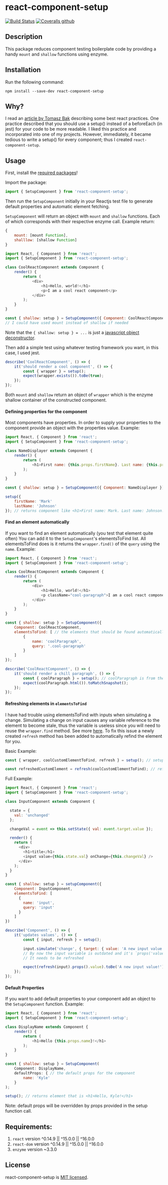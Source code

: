 # react-component-setup

[![Build Status](https://travis-ci.org/kpfromer/react-component-setup.svg?branch=master)](https://travis-ci.org/kpfromer/react-component-setup)
[![Coveralls github](https://img.shields.io/coveralls/github/kpfromer/react-component-setup.svg)](https://coveralls.io/github/kpfromer/react-component-setup?branch=master)

## Description

This package reduces component testing boilerplate code by providing a handy `mount` and `shallow` functions using enzyme.

## Installation

Run the following command:

`npm install --save-dev react-component-setup`

## Why?

I read an [article by Tomasz Bak](https://medium.com/selleo/testing-react-components-best-practices-2f77ac302d12)
describing some best react practices. One practice described that you should use a setup() instead
of a beforeEach (in jest) for your code to be more readable. I liked this practice and incorporated into one of my projects.
However, immediately, it became tedious to write a setup() for every component; thus I created `react-component-setup`.

## Usage

First, install the [required packages](#requirements)!

Import the package:

```javascript
import { SetupComponent } from 'react-component-setup';
```

Then run the `SetupComponent` initially in your Reactjs test file to generate
default properties and automatic element fetching.

`SetupComponent` will return an object with `mount` and `shallow` functions.
Each of which corresponds with their respective enzyme call. Example return:

```javascript
{
    mount: [mount Function],
    shalllow: [shallow Function]
}
```

```javascript
import React, { Component } from 'react';
import { SetupComponent } from 'react-component-setup';

class CoolReactComponent extends Component {
    render() {
        return (
            <div>
                <h1>Hello, world!</h1>
                <p>I am a cool react component</p>
            </div>
        );
    }
}

const { shallow: setup } = SetupComponent({ Component: CoolReactComponent }); // Component to construct
// I could have used mount instead of shallow if needed
```

Note that the `{ shallow: setup } = ...` is just a [javascript object deconstructor](https://developer.mozilla.org/en-US/docs/Web/JavaScript/Reference/Operators/Destructuring_assignment).

Then add a simple test using whatever testing framework you want, in this case, I used jest.

```javascript
describe('CoolReactComponent', () => {
    it('should render a cool component', () => {
        const { wrapper } = setup();
        expect(wrapper.exists()).toBe(true);
    });
});
```

Both `mount` and `shallow` return an object of `wrapper` which is the enzyme shallow container of the constructed component.

#### Defining properties for the component

Most components have properties. In order to supply your properties to the component provide an object with
the properties value. Example:

```javascript
import React, { Component } from 'react';
import { SetupComponent } from 'react-component-setup';

class NameDisplayer extends Component {
    render() {
        return (
            <h1>First name: {this.props.firstName}. Last name: {this.props.lastName}.</h1>
        );
    }
}

const { shallow: setup } = SetupComponent({ Component: NameDisplayer });

setup({
    firstName: 'Mark'
    lastName: 'Johnson'
}); // returns component like <h1>First name: Mark. Last name: Johnson.</h1>
```

#### Find an element automatically

If you want to find an element automatically (you test that element quite often)
You can add it to the `SetupComponent`'s elementsToFind list.
All elementsToFind does is it returns the `wrapper.find()` of the `query` using the `name`.
Example:

```javascript
import React, { Component } from 'react';
import { SetupComponent } from 'react-component-setup';

class CoolReactComponent extends Component {
    render() {
        return (
            <div>
                <h1>Hello, world!</h1>
                <p className="cool-paragraph">I am a cool react component</p>
            </div>
        );
    }
}

const { shallow: setup } = SetupComponent({
    Component: CoolReactComponent,
    elementsToFind: [ // the elements that should be found automatically
        {
            name: 'coolParagraph',
            query: '.cool-paragraph'
        }
    ]
});

describe('CoolReactComponent', () => {
    it('should render a chill paragraph', () => {
        const { coolParagraph } = setup(); // coolParagraph is from the name in the list
        expect(coolParagraph.html()).toMatchSnapshot();
    });
});
```

#### Refreshing elements in `elementsToFind`

I have had trouble using elementsToFind with inputs when simulating a change.
Simulating a change on input causes any variable reference to the element to become stale, thus the variable is useless since you will need to reuse the `wrapper.find` method.
See more [here](https://github.com/airbnb/enzyme/issues/76#issuecomment-388112899).
To fix this issue a newly created `refresh` method has been added to automatically refind the element for you.

Basic Example:

```javascript
const { wrapper, coolCustomElementToFind, refresh } = setup(); // setup is the the shallow or mount function created from SetupComponent

const refreshedCustomElement = refresh(coolCustomElementToFind); // refresh does not change coolCustomElementToFind

```

Full Example:

```javascript
import React, { Component } from 'react';
import { SetupComponent } from 'react-component-setup';

class InputComponent extends Component {

  state = {
    val: 'unchanged'
  };

  changeVal = event => this.setState({ val: event.target.value });

  render() {
    return (
      <div>
        <h1>title</h1>
        <input value={this.state.val} onChange={this.changeVal} />
      </div>
    );
  }
}

const { shallow: setup } = setupComponent({
    Component: InputComponent,
    elementsToFind: [
      {
        name: 'input',
        query: 'input'
      }
    ]
})

describe('Component', () => {
    it('updates values', () => {
        const { input, refresh } = setup();

        input.simulate('change', { target: { value: 'A new input value!' } });
        // By now the input variable is outdated and it's `props('value')` don't actual match the new value
        // It needs to be refreshed

        expect(refresh(input).props().value).toBe('A new input value!');
    });
});
```

#### Default Properties

If you want to add default properties to your component add an object to the `SetupComponent` function. Example:

```javascript
import React, { Component } from 'react';
import { SetupComponent } from 'react-component-setup';

class DisplayName extends Component {
    render() {
        return (
            <h1>Hello {this.props.name}!</h1>
        );
    }
}

const { shallow: setup } = SetupComponent(
    Component: DisplayName,
    defaultProps: { // the default props for the component
        name: 'Kyle'
    }
);

setup(); // returns element that is <h1>Hello, Kyle!</h1>
```

Note: default props will be overridden by props provided in the setup function call.

## Requirements:

1. `react` version ^0.14.9 || ^15.0.0 || ^16.0.0
2. `react-dom` version ^0.14.9 || ^15.0.0 || ^16.0.0
3. `enzyme` version ~3.3.0

## License

  react-component-setup is [MIT licensed](LICENSE).